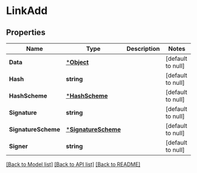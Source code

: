 # LinkAdd

## Properties
Name | Type | Description | Notes
------------ | ------------- | ------------- | -------------
**Data** | [***Object**](.md) |  | [default to null]
**Hash** | **string** |  | [default to null]
**HashScheme** | [***HashScheme**](HashScheme.md) |  | [default to null]
**Signature** | **string** |  | [default to null]
**SignatureScheme** | [***SignatureScheme**](SignatureScheme.md) |  | [default to null]
**Signer** | **string** |  | [default to null]

[[Back to Model list]](../README.md#documentation-for-models) [[Back to API list]](../README.md#documentation-for-api-endpoints) [[Back to README]](../README.md)

